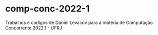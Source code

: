 # comp-conc-2022-1
Trabalhos e códigos de Daniel Levacov para a matéria de Computação Concorrente 2022.1 - UFRJ
